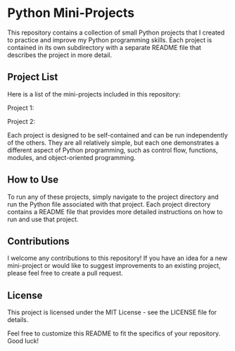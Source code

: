 # Python Mini-Projects

This repository contains a collection of small Python projects that I created to practice and improve my Python programming skills. Each project is contained in its own subdirectory with a separate README file that describes the project in more detail.

## Project List

Here is a list of the mini-projects included in this repository:

Project 1:

Project 2: 

Each project is designed to be self-contained and can be run independently of the others. They are all relatively simple, but each one demonstrates a different aspect of Python programming, such as control flow, functions, modules, and object-oriented programming.

## How to Use

To run any of these projects, simply navigate to the project directory and run the Python file associated with that project. Each project directory contains a README file that provides more detailed instructions on how to run and use that project.

## Contributions

I welcome any contributions to this repository! If you have an idea for a new mini-project or would like to suggest improvements to an existing project, please feel free to create a pull request.

## License

This project is licensed under the MIT License - see the LICENSE file for details.

Feel free to customize this README to fit the specifics of your repository. Good luck!
